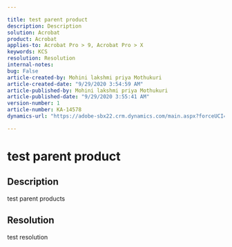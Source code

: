 ```yaml
---

title: test parent product  
description: Description  
solution: Acrobat  
product: Acrobat  
applies-to: Acrobat Pro > 9, Acrobat Pro > X  
keywords: KCS  
resolution: Resolution  
internal-notes:   
bug: False  
article-created-by: Mohini lakshmi priya Mothukuri  
article-created-date: "9/29/2020 3:54:59 AM"  
article-published-by: Mohini lakshmi priya Mothukuri  
article-published-date: "9/29/2020 3:55:41 AM"  
version-number: 1  
article-number: KA-14578  
dynamics-url: "https://adobe-sbx22.crm.dynamics.com/main.aspx?forceUCI=1&pagetype=entityrecord&etn=knowledgearticle&id=7876bc8a-0702-eb11-a813-000d3a98f7e7"

---
```


# test parent product

## Description

test parent products

## Resolution

test resolution
